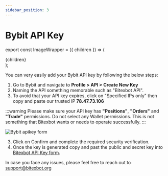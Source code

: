 ```yaml
---
sidebar_position: 3
---
```


# Bybit API Key

export const ImageWrapper = ({ children }) => (
<div className="image-wrapper">
{children}
</div>
);

You can very easily add your Bybit API key by following the below steps:

1. Go to Bybit and navigate to **Profile > API > Create New Key**
2. Naming the API something memorable such as "Bitexbot API".
3. To avoid that your API key expires, click on "Specified IPs only" then copy and paste our trusted IP **78.47.73.106**

:::warning
Please make sure your API key has **"Positions"**, **"Orders"** and **"Trade"** permissions. Do not select any Wallet permissions. This is not something that Bitexbot wants or needs to operate successfully.
:::

<ImageWrapper>
    <img src={require('/img/tutorial/bybit-apikey-1.png').default} alt="Bybit apikey form" />
</ImageWrapper>

3. Click on Confirm and complete the required security verification.
4. Once the key is generated copy and past the public and secret key into [Bitexbot API Key form](/get-started/apikey-guide.md#connect-bitexbot-to-your-exchange).

In case you face any issues, please feel free to reach out to support@bitexbot.org